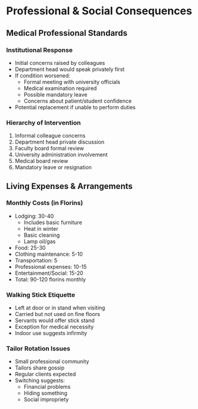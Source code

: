 # Professional & Social Consequences

## Medical Professional Standards
### Institutional Response
- Initial concerns raised by colleagues
- Department head would speak privately first
- If condition worsened:
  - Formal meeting with university officials
  - Medical examination required
  - Possible mandatory leave
  - Concerns about patient/student confidence
- Potential replacement if unable to perform duties

### Hierarchy of Intervention
1. Informal colleague concerns
2. Department head private discussion
3. Faculty board formal review
4. University administration involvement
5. Medical board review
6. Mandatory leave or resignation

## Living Expenses & Arrangements
### Monthly Costs (in Florins)
- Lodging: 30-40
  - Includes basic furniture
  - Heat in winter
  - Basic cleaning
  - Lamp oil/gas
- Food: 25-30
- Clothing maintenance: 5-10
- Transportation: 5
- Professional expenses: 10-15
- Entertainment/Social: 15-20
- Total: 90-120 florins monthly

### Walking Stick Etiquette
- Left at door or in stand when visiting
- Carried but not used on fine floors
- Servants would offer stick stand
- Exception for medical necessity
- Indoor use suggests infirmity

### Tailor Rotation Issues
- Small professional community
- Tailors share gossip
- Regular clients expected
- Switching suggests:
  - Financial problems
  - Hiding something
  - Social impropriety 